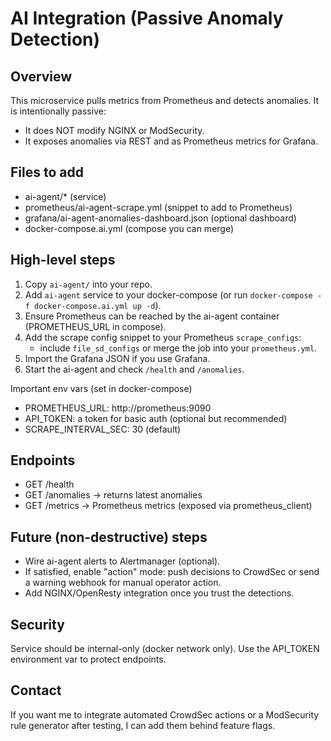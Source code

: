 AI Integration (Passive Anomaly Detection)
=========================================

Overview
--------
This microservice pulls metrics from Prometheus and detects anomalies. It is intentionally passive:
- It does NOT modify NGINX or ModSecurity.
- It exposes anomalies via REST and as Prometheus metrics for Grafana.

Files to add
------------
- ai-agent/*  (service)
- prometheus/ai-agent-scrape.yml  (snippet to add to Prometheus)
- grafana/ai-agent-anomalies-dashboard.json  (optional dashboard)
- docker-compose.ai.yml  (compose you can merge)

High-level steps
----------------
1. Copy `ai-agent/` into your repo.
2. Add `ai-agent` service to your docker-compose (or run `docker-compose -f docker-compose.ai.yml up -d`).
3. Ensure Prometheus can be reached by the ai-agent container (PROMETHEUS_URL in compose).
4. Add the scrape config snippet to your Prometheus `scrape_configs`:
   - include `file_sd_configs` or merge the job into your `prometheus.yml`.
5. Import the Grafana JSON if you use Grafana.
6. Start the ai-agent and check `/health` and `/anomalies`.

Important env vars (set in docker-compose)
- PROMETHEUS_URL: http://prometheus:9090
- API_TOKEN: a token for basic auth (optional but recommended)
- SCRAPE_INTERVAL_SEC: 30 (default)

Endpoints
---------
- GET /health
- GET /anomalies  -> returns latest anomalies
- GET /metrics   -> Prometheus metrics (exposed via prometheus_client)

Future (non-destructive) steps
------------------------------
- Wire ai-agent alerts to Alertmanager (optional).
- If satisfied, enable "action" mode: push decisions to CrowdSec or send a warning webhook for manual operator action.
- Add NGINX/OpenResty integration once you trust the detections.

Security
--------
Service should be internal-only (docker network only). Use the API_TOKEN environment var to protect endpoints.

Contact
-------
If you want me to integrate automated CrowdSec actions or a ModSecurity rule generator after testing, I can add them behind feature flags.
